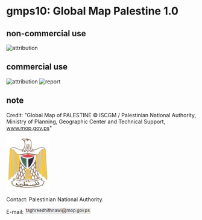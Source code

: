 # gmps10: Global Map Palestine 1.0
## non-commercial use
![attribution](https://globalmaps.github.io/globalmaps/attribution.png)
## commercial use
![attribution](https://globalmaps.github.io/globalmaps/attribution.png) ![report](https://globalmaps.github.io/globalmaps/report.png)

## note
Credit: "Global Map of PALESTINE © ISCGM / Palestinian National Authority, Ministry of Planning, Geographic Center and Technical Support, www.mop.gov.ps"

![logo](pse_logo.png)

Contact: Palestinian National Authority.

E-mail: ![email](email.png)

